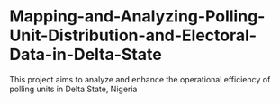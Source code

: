 # Mapping-and-Analyzing-Polling-Unit-Distribution-and-Electoral-Data-in-Delta-State
This project aims to analyze and enhance the operational efficiency of polling units in Delta State, Nigeria
